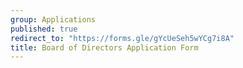 ```yaml
---
group: Applications
published: true
redirect_to: "https://forms.gle/gYcUeSeh5wYCg7i8A"
title: Board of Directors Application Form
---
```


